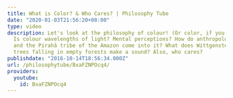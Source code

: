 ```yaml
---
title: What is Color? & Who Cares? | Philosophy Tube
date: "2020-01-03T21:56:20+08:00"
type: video
description: Let's look at the philosophy of colour! (Or color, if you're American.)
  Is colour wavelengths of light? Mental perceptions? How do anthropology, linguistics,
  and the Pirahã tribe of the Amazon come into it? What does Wittgenstein say? Do
  trees falling in empty forests make a sound? Also, who cares?
publishdate: "2016-10-14T18:56:34.000Z"
url: /philosophytube/BxaFZNPOcq4/
providers:
  youtube:
    id: BxaFZNPOcq4
---
```

